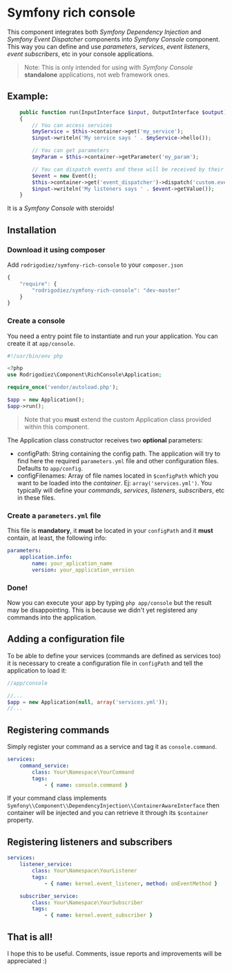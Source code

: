 # Symfony rich console
This component integrates both *Symfony Dependency Injection* and *Symfony Event Dispatcher* components into *Symfony Console* component. This way you can define and use *parameters*, *services*, *event listeners*, *event subscribers*, etc in your console applications.

> Note: This is only intended for using with *Symfony Console* **standalone** applications, not web framework ones.


## Example:

```php
    public function run(InputInterface $input, OutputInterface $output)
    {
        // You can access services
        $myService = $this->container->get('my_service');
        $input->writeln('My service says ' . $myService->hello());

        // You can get parameters
        $myParam = $this->container->getParameter('my_param');

        // You can dispatch events and these will be received by their listeners / subscribers
        $event = new Event();
        $this->container->get('event_dispatcher')->dispatch('custom.event', $event);
        $input->writeln('My listeners says ' . $event->getValue());
    }
```

It is a *Symfony Console* with steroids!

## Installation
### Download it using composer
Add `rodrigodiez/symfony-rich-console` to your `composer.json`

```js
{
    "require": {
        "rodrigodiez/symfony-rich-console": "dev-master"
    }
}
```

### Create a console
You need a entry point file to instantiate and run your application. You can create it at `app/console`.

```php
#!/usr/bin/env php

<?php
use Rodrigodiez\Component\RichConsole\Application;

require_once('vendor/autoload.php');

$app = new Application();
$app->run();
```

> Note that you **must** extend the custom Application class provided within this component.

The Application class constructor receives two **optional** parameters:

- configPath: String containing the config path. The application will try to find here the required `parameters.yml` file and other configuration files. Defaults to `app/config`.
- configFilenames: Array of file names located in `$configPath` which you want to be loaded into the *container*. Ej: `array('services.yml')`. You typically will define your *commands*, *services*, *listeners*, *subscribers*, etc in these files.

### Create a `parameters.yml` file
This file is **mandatory**, it **must** be located in your `configPath` and it **must** contain, at least, the following info:

```yaml
parameters:
    application.info:
        name: your_aplication_name
        version: your_application_version
```

### Done!
Now you can execute your app by typing `php app/console` but the result may be disappointing. This is because we didn't yet registered any commands into the application.

## Adding a configuration file
To be able to define your services (commands are defined as services too) it is necessary to create a configuration file in `configPath` and tell the application to load it:

```php
//app/console

//...
$app = new Application(null, array('services.yml'));
//...
```

## Registering commands
Simply register your command as a service and tag it as `console.command`.

```yaml
services:
    command_service:
        class: Your\Namespace\YourCommand
        tags:
            - { name: console.command }
```

If your command class implements `Symfony\\Component\\DependencyInjection\\ContainerAwareInterface` then container will be injected and you can retrieve it through its `$container` property.

## Registering listeners and subscribers

```yaml
services:
    listener_service:
        class: Your\Namespace\YourListener
        tags:
            - { name: kernel.event_listener, method: onEventMethod }

    subscriber_service:
        class: Your\Namespace\YourSubscriber
        tags:
            - { name: kernel.event_subscriber }
```

## That is all!
I hope this to be useful. Comments, issue reports and improvements will be appreciated :)

